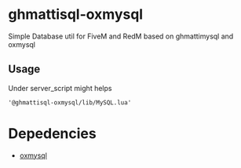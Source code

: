 # ghmattisql-oxmysql

Simple Database util for FiveM and RedM based on ghmattimysql and oxmysql


## Usage

Under server_script might helps

```
'@ghmattisql-oxmysql/lib/MySQL.lua'
```

# Depedencies

* [oxmysql](https://github.com/overextended/oxmysql/releases/tag/)
